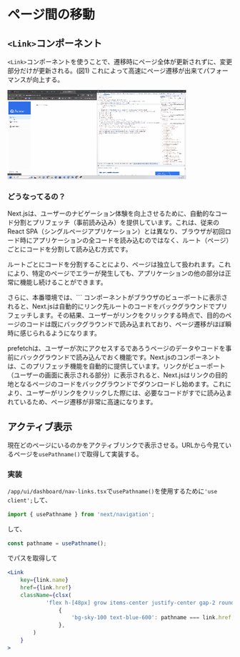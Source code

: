 # ページ間の移動
## `<Link>`コンポーネント
`<Link>`コンポーネントを使うことで、遷移時にページ全体が更新されずに、変更部分だけが更新される。(図1)
これによって高速にページ遷移が出来てパフォーマンスが向上する。

![Animated GIF](Videotogif.gif)

### どうなってるの？
Next.jsは、ユーザーのナビゲーション体験を向上させるために、自動的なコード分割とプリフェッチ（事前読み込み）を提供しています。これは、従来のReact SPA（シングルページアプリケーション）とは異なり、ブラウザが初回ロード時にアプリケーションの全コードを読み込むのではなく、ルート（ページ）ごとにコードを分割して読み込む方式です。

ルートごとにコードを分割することにより、ページは独立して扱われます。これにより、特定のページでエラーが発生しても、アプリケーションの他の部分は正常に機能し続けることができます。

さらに、本番環境では、`<Link>`` コンポーネントがブラウザのビューポートに表示されると、Next.jsは自動的にリンク先ルートのコードをバックグラウンドでプリフェッチします。その結果、ユーザーがリンクをクリックする時点で、目的のページのコードは既にバックグラウンドで読み込まれており、ページ遷移がほぼ瞬時に感じられるようになります。

prefetchは、ユーザーが次にアクセスするであろうページのデータやコードを事前にバックグラウンドで読み込んでおく機能です。Next.jsの<Link>コンポーネントは、このプリフェッチ機能を自動的に提供しています。リンクがビューポート（ユーザーの画面に表示される部分）に表示されると、Next.jsはリンクの目的地となるページのコードをバックグラウンドでダウンロードし始めます。これにより、ユーザーがリンクをクリックした際には、必要なコードがすでに読み込まれているため、ページ遷移が非常に高速になります。

## アクティブ表示
現在どのページにいるのかをアクティブリンクで表示させる。URLから今見ているページを`usePathname()`で取得して実装する。

### 実装
`/app/ui/dashboard/nav-links.tsx`で`usePathname()`を使用するために`'use client';`して、
```ts
import { usePathname } from 'next/navigation';
```
して、
```ts
const pathname = usePathname();
```
でパスを取得して
```jsx
<Link
    key={link.name}
    href={link.href}
    className={clsx(
            'flex h-[48px] grow items-center justify-center gap-2 rounded-md bg-gray-50 p-3 text-sm font-medium hover:bg-sky-100 hover:text-blue-600 md:flex-none md:justify-start md:p-2 md:px-3',
                {
                    'bg-sky-100 text-blue-600': pathname === link.href, // pathnameとlink.hrefが一致するときは青色にする
                },
        )
    }
>
```
